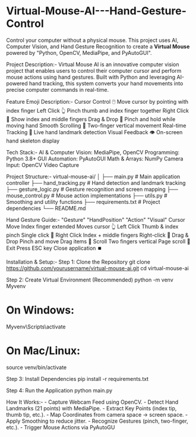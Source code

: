 # Virtual-Mouse-AI---Hand-Gesture-Control
Control your computer  without a physical mouse. This project uses  AI, Computer Vision, and Hand Gesture Recognition to create a **Virtual Mouse** powered by "Python, OpenCV, MediaPipe, and PyAutoGUI". 

Project Description:-
Virtual Mouse AI is an innovative computer vision project that enables users to control their computer cursor and perform mouse actions using hand gestures. Built with Python and leveraging AI-powered hand       tracking, this system converts your hand movements into precise computer commands in real-time.

Feature	Emoji	Description:-
    Cursor Control	🖱️	Move cursor by pointing with index finger
    Left Click	👆	Pinch thumb and index finger together
    Right Click	🤞	Show index and middle fingers
    Drag & Drop	🎯	Pinch and hold while moving hand
    Smooth Scrolling	📜	Two-finger vertical movement
    Real-time Tracking	🔄	Live hand landmark detection
    Visual Feedback	👁️	On-screen hand skeleton display

Tech Stack:-
    AI & Computer Vision: MediaPipe, OpenCV
    Programming: Python 3.8+
    GUI Automation: PyAutoGUI
    Math & Arrays: NumPy
    Camera Input: OpenCV Video Capture

Project Structure:-
    virtual-mouse-ai/
    │
    ├── main.py                 # Main application controller
    ├── hand_tracking.py        # Hand detection and landmark tracking
    ├── gesture_logic.py       # Gesture recognition and screen mapping
    ├── mouse_control.py       # Mouse action implementations
    ├── utils.py               # Smoothing and utility functions
    ├── requirements.txt       # Project dependencies
    └── README.md 


Hand Gesture Guide:-
    "Gesture"      	"HandPosition"            "Action"                 "Visual"
    Cursor Move  	Index finger              extended	Moves cursor	  👆
    Left Click  	Thumb & index pinch	      Single click	            🤏
    Right Click  	Index + middle fingers	  Right-click              	🤞
    Drag & Drop	  Pinch and move	          Drag items              	🎯
    Scroll	      Two fingers vertical  	  Page scroll              	📜
    Exit	        Press ESC key	            Close application        	⏹️


Installation & Setup:-
  Step 1: Clone the Repository
  git clone https://github.com/yourusername/virtual-mouse-ai.git
  cd virtual-mouse-ai
    
  Step 2: Create Virtual Environment (Recommended)
  python -m venv Myvenv
  # On Windows:
  Myvenv\Scripts\activate
  # On Mac/Linux:
  source venv/bin/activate
  
  Step 3: Install Dependencies
  pip install -r requirements.txt
  
  Step 4: Run the Application
  python main.py


How It Works:-
    - Capture Webcam Feed using OpenCV.
    - Detect Hand Landmarks (21 points) with MediaPipe.
    - Extract Key Points (index tip, thumb tip, etc.).
    - Map Coordinates from camera space → screen space.
    - Apply Smoothing to reduce jitter.
    - Recognize Gestures (pinch, two-finger, etc.).
    - Trigger Mouse Actions via PyAutoGU

